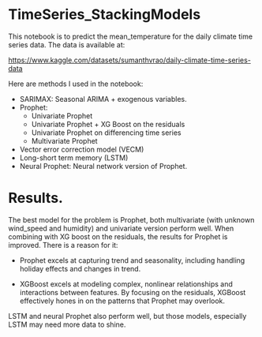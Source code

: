 # TimeSeries_StackingModels

This notebook is to predict the mean_temperature for the daily climate time series data. The data is available at:

https://www.kaggle.com/datasets/sumanthvrao/daily-climate-time-series-data

Here are methods I used in the notebook:

- SARIMAX: Seasonal ARIMA + exogenous variables.
- Prophet:
    - Univariate Prophet 
    - Univariate Prophet + XG Boost on the residuals
    - Univariate Prophet on differencing time series
    - Multivariate Prophet
- Vector error correction model (VECM)
- Long-short term memory (LSTM)
- Neural Prophet: Neural network version of Prophet.

# Results.

The best model for the problem is Prophet, both multivariate (with unknown wind_speed and humidity) and univariate version perform well. When combining with XG boost on the residuals, the results for Prophet is improved. There is a reason for it:

- Prophet excels at capturing trend and seasonality, including handling holiday effects and changes in trend.

- XGBoost excels at modeling complex, nonlinear relationships and interactions between features. By focusing on the residuals, XGBoost effectively hones in on the patterns that Prophet may overlook.

LSTM and neural Prophet also perform well, but those models, especially LSTM may need more data to shine.